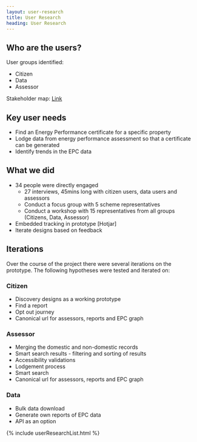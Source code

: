 ```yaml
---
layout: user-research
title: User Research
heading: User Research
---
```


## Who are the users?
User groups identified:
* Citizen 
* Data 
* Assessor

Stakeholder map: [Link](../assets/media/Stakeholder_map-2.pdf)

## Key user needs
* Find an Energy Performance certificate for a specific property
* Lodge data from energy performance assessment so that a certificate can be generated
* Identify trends in the EPC data

## What we did
* 34 people were directly engaged 
  * 27 interviews, 45mins long with citizen users, data users and assessors
  * Conduct a focus group with 5 scheme representatives
  * Conduct a workshop with 15 representatives from all groups (Citizens, Data, Assessor)
* Embedded tracking in prototype [Hotjar]
* Iterate designs based on feedback

## Iterations
Over the course of the project there were several iterations on the prototype. The following hypotheses were tested and iterated on:

### Citizen
* Discovery designs as a working prototype
* Find a report
* Opt out journey
* Canonical url for assessors, reports and EPC graph 

### Assessor
* Merging the domestic and non-domestic records
* Smart search results - filtering and sorting of results
* Accessibility validations
* Lodgement process
* Smart search 
* Canonical url for assessors, reports and EPC graph 

### Data 
* Bulk data download
* Generate own reports of EPC data
* API as an option


{% include userResearchList.html %}





